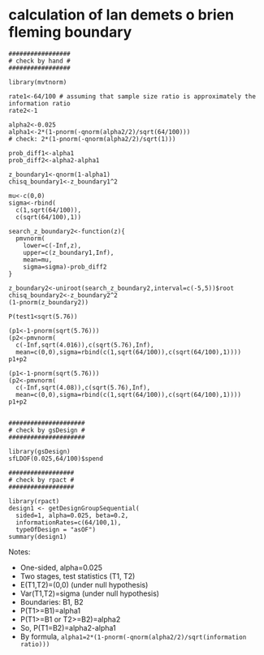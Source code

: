 # calculation of lan demets o brien fleming boundary

```
#################
# check by hand #
#################

library(mvtnorm)

rate1<-64/100 # assuming that sample size ratio is approximately the information ratio
rate2<-1

alpha2<-0.025
alpha1<-2*(1-pnorm(-qnorm(alpha2/2)/sqrt(64/100)))
# check: 2*(1-pnorm(-qnorm(alpha2/2)/sqrt(1)))

prob_diff1<-alpha1
prob_diff2<-alpha2-alpha1

z_boundary1<-qnorm(1-alpha1)
chisq_boundary1<-z_boundary1^2

mu<-c(0,0)
sigma<-rbind(
  c(1,sqrt(64/100)),
  c(sqrt(64/100),1))

search_z_boundary2<-function(z){
  pmvnorm(
    lower=c(-Inf,z),
    upper=c(z_boundary1,Inf),
    mean=mu,
    sigma=sigma)-prob_diff2
}

z_boundary2<-uniroot(search_z_boundary2,interval=c(-5,5))$root
chisq_boundary2<-z_boundary2^2
(1-pnorm(z_boundary2))

P(test1<sqrt(5.76))

(p1<-1-pnorm(sqrt(5.76)))
(p2<-pmvnorm(
  c(-Inf,sqrt(4.016)),c(sqrt(5.76),Inf),
  mean=c(0,0),sigma=rbind(c(1,sqrt(64/100)),c(sqrt(64/100),1))))
p1+p2

(p1<-1-pnorm(sqrt(5.76)))
(p2<-pmvnorm(
  c(-Inf,sqrt(4.08)),c(sqrt(5.76),Inf),
  mean=c(0,0),sigma=rbind(c(1,sqrt(64/100)),c(sqrt(64/100),1))))
p1+p2


#####################
# check by gsDesign #
#####################

library(gsDesign)
sfLDOF(0.025,64/100)$spend

##################
# check by rpact #
##################

library(rpact)
design1 <- getDesignGroupSequential(
  sided=1, alpha=0.025, beta=0.2,
  informationRates=c(64/100,1),
  typeOfDesign = "asOF")
summary(design1)
```

Notes:

- One-sided, alpha=0.025
- Two stages, test statistics (T1, T2)
- E(T1,T2)=(0,0) (under null hypothesis)
- Var(T1,T2)=sigma (under null hypothesis)
- Boundaries: B1, B2
- P(T1>=B1)=alpha1
- P(T1>=B1 or T2>=B2)=alpha2
- So, P(T1<B1 and T2>=B2)=alpha2-alpha1
- By formula, ```alpha1=2*(1-pnorm(-qnorm(alpha2/2)/sqrt(information ratio)))```

